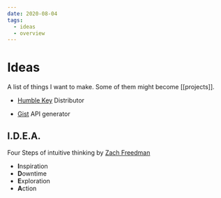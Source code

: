 ```yaml
---
date: 2020-08-04
tags:
  - ideas
  - overview
---
```


# Ideas
A list of things I want to make. Some of them might become [[projects]].

- [Humble Key](https://www.humblebundle.com/home/keys) Distributor

- [Gist](https://developer.github.com/v3/gists/) API generator

## I.D.E.A.
Four Steps of intuitive thinking by [Zach Freedman](https://youtu.be/6r8-o2WpoCA?t=655)

- **I**nspiration
- **D**owntime
- **E**xploration
- **A**ction

>

